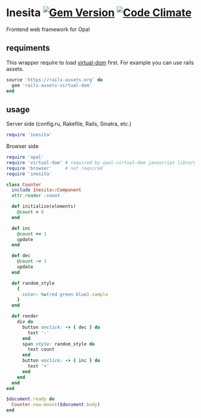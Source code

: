 # Inesita [![Gem Version](https://badge.fury.io/rb/inesita.svg)](http://badge.fury.io/rb/inesita) [![Code Climate](https://codeclimate.com/github/fazibear/opal-virtual-dom/badges/gpa.svg)](https://codeclimate.com/github/fazibear/inesita)

Frontend web framework for Opal

## requiments

This wrapper require to load [virtual-dom](https://github.com/Matt-Esch/virtual-dom) first. For example you can use rails assets.

```ruby
source 'https://rails-assets.org' do
  gem 'rails-assets-virtual-dom'
end
```

## usage

Server side (config.ru, Rakefile, Rails, Sinatra, etc.)

```ruby
require 'inesita'
```

Browser side

```ruby
require 'opal'
require 'virtual-dom' # required by opal-virtual-dom javascript library
require 'browser'     # not required
require 'inesita'

class Counter
  include Inesita::Component
  attr_reader :count

  def initialize(elements)
    @count = 0
  end

  def inc
    @count += 1
    update
  end

  def dec
    @count -= 1
    update
  end

  def random_style
    {
      color: %w(red green blue).sample
    }
  end

  def render
    div do
      button onclick: -> { dec } do
        text '-'
      end
      span style: random_style do
        text count
      end
      button onclick: -> { inc } do
        text '+'
      end
    end
  end
end

$document.ready do
  Counter.new.mount($document.body)
end
```
